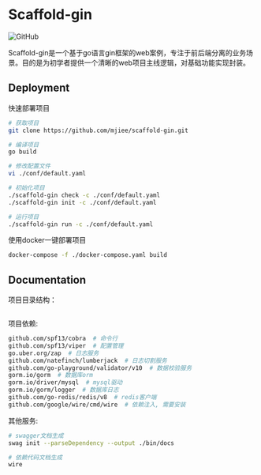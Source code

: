 # Scaffold-gin

![GitHub](https://img.shields.io/github/license/mjiee/scaffold-gin)

Scaffold-gin是一个基于go语言gin框架的web案例，专注于前后端分离的业务场景。目的是为初学者提供一个清晰的web项目主线逻辑，对基础功能实现封装。

## Deployment

快速部署项目

```bash
# 获取项目
git clone https://github.com/mjiee/scaffold-gin.git

# 编译项目
go build

# 修改配置文件
vi ./conf/default.yaml

# 初始化项目
./scaffold-gin check -c ./conf/default.yaml
./scaffold-gin init -c ./conf/default.yaml

# 运行项目
./scaffold-gin run -c ./conf/default.yaml
```

使用docker一键部署项目

```bash
docker-compose -f ./docker-compose.yaml build
```

## Documentation

项目目录结构：

```bash

```

项目依赖:

```bash
github.com/spf13/cobra  # 命令行
github.com/spf13/viper  # 配置管理
go.uber.org/zap  # 日志服务
github.com/natefinch/lumberjack  # 日志切割服务
github.com/go-playground/validator/v10  # 数据校验服务
gorm.io/gorm  # 数据库orm
gorm.io/driver/mysql  # mysql驱动
gorm.io/gorm/logger  # 数据库日志
github.com/go-redis/redis/v8  # redis客户端
github.com/google/wire/cmd/wire  # 依赖注入, 需要安装
```

其他服务:

```bash
# swagger文档生成
swag init --parseDependency --output ./bin/docs

# 依赖代码文档生成
wire
```